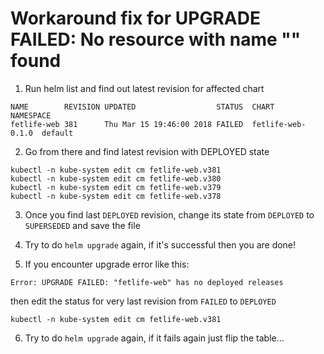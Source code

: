 # Workaround fix for UPGRADE FAILED: No resource with name "" found

1. Run helm list and find out latest revision for affected chart

```
NAME        REVISION UPDATED                  STATUS  CHART              NAMESPACE
fetlife-web 381      Thu Mar 15 19:46:00 2018 FAILED  fetlife-web-0.1.0  default
```

2. Go from there and find latest revision with DEPLOYED state

```
kubectl -n kube-system edit cm fetlife-web.v381
kubectl -n kube-system edit cm fetlife-web.v380
kubectl -n kube-system edit cm fetlife-web.v379
kubectl -n kube-system edit cm fetlife-web.v378
```

3. Once you find last `DEPLOYED` revision, change its state from `DEPLOYED` to `SUPERSEDED` and save the file

4. Try to do `helm upgrade` again, if it's successful then you are done!

5. If you encounter upgrade error like this:

```
Error: UPGRADE FAILED: "fetlife-web" has no deployed releases
```

then edit the status for very last revision from `FAILED` to `DEPLOYED`

```
kubectl -n kube-system edit cm fetlife-web.v381
```

6. Try to do `helm upgrade` again, if it fails again just flip the table...
